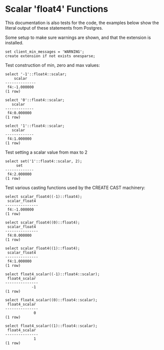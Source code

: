 # Scalar 'float4' Functions

This documentation is also tests for the code, the examples below
show the literal output of these statements from Postgres.

Some setup to make sure warnings are shown, and that the extension
is installed.
``` postgres-console
set client_min_messages = 'WARNING';
create extension if not exists onesparse;
```
Test construction of min, zero and max values:
``` postgres-console
select '-1'::float4::scalar;
    scalar    
--------------
 f4:-1.000000
(1 row)

select '0'::float4::scalar;
   scalar    
-------------
 f4:0.000000
(1 row)

select '1'::float4::scalar;
   scalar    
-------------
 f4:1.000000
(1 row)

```
Test setting a scalar value from max to 2
``` postgres-console
select set('1'::float4::scalar, 2);
     set     
-------------
 f4:2.000000
(1 row)

```
Test various casting functions used by the CREATE CAST machinery:
``` postgres-console
select scalar_float4((-1)::float4);
 scalar_float4 
---------------
 f4:-1.000000
(1 row)

select scalar_float4((0)::float4);
 scalar_float4 
---------------
 f4:0.000000
(1 row)

select scalar_float4((1)::float4);
 scalar_float4 
---------------
 f4:1.000000
(1 row)

select float4_scalar((-1)::float4::scalar);
 float4_scalar 
---------------
            -1
(1 row)

select float4_scalar((0)::float4::scalar);
 float4_scalar 
---------------
             0
(1 row)

select float4_scalar((1)::float4::scalar);
 float4_scalar 
---------------
             1
(1 row)

```
